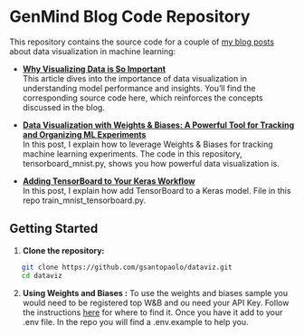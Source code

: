 # GenMind Blog Code Repository

This repository contains the source code for a couple of [my blog posts](https://genmind.ch) about data visualization in machine learning:

- **[Why Visualizing Data is So Important](https://genmind.ch/why-visualizing-data-is-so-important/)**  
  This article dives into the importance of data visualization in understanding model performance and insights. You’ll find the corresponding source code here, which reinforces the concepts discussed in the blog.

- **[Data Visualization with Weights & Biases: A Powerful Tool for Tracking and Organizing ML Experiments](https://genmind.ch/data-visualization-with-weights-biases-a-powerful-tool-for-tracking-and-organizing-ml-experiments/)**  
  In this post, I explain how to leverage Weights & Biases for tracking machine learning experiments. The code in this repository, tensorboard_mnist.py, shows you how powerful data visualization is.

- **[Adding TensorBoard to Your Keras Workflow](https://genmind.ch/adding-tensorboard-to-your-keras-workflow/)**  
  In this post, I explain how add TensorBoard to a Keras model. File in this repo train_mnist_tensorboard.py.




## Getting Started

1. **Clone the repository:**
```bash
   git clone https://github.com/gsantopaolo/dataviz.git
   cd dataviz
```

2. **Using Weights and Biases :**
To use the weights and biases sample you would need to be registered top W&B and ou need your API Key. Follow the instructions 
[here](https://docs.wandb.ai/support/find_api_key/)
for where to find it. Once you have it add to your .env file. 
In the repo you will find a .env.example to help you.
